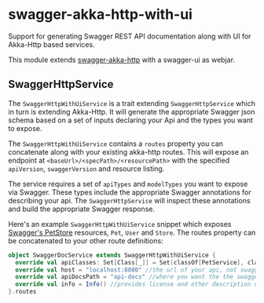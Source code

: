 # swagger-akka-http-with-ui
Support for generating Swagger REST API documentation along with UI for Akka-Http based services.

This module extends [swagger-akka-http](https://github.com/swagger-akka-http/swagger-akka-http) with a swagger-ui as webjar.

## SwaggerHttpService

The `SwaggerHttpWithUiService` is a trait extending `SwaggerHttpService` which in turn is extending Akka-Http. It will generate the appropriate Swagger json schema based on a set of inputs declaring your Api and the types you want to expose.

The `SwaggerHttpWithUiService` contains a `routes` property you can concatenate along with your existing akka-http routes. This will expose an endpoint at `<baseUrl>/<specPath>/<resourcePath>` with the specified `apiVersion`, `swaggerVersion` and resource listing.

The service requires a set of `apiTypes` and `modelTypes` you want to expose via Swagger. These types include the appropriate Swagger annotations for describing your api. The `SwaggerHttpService` will inspect these annotations and build the appropriate Swagger response.

Here's an example `SwaggerHttpWithUiService` snippet which exposes [Swagger's PetStore](http://petstore.swagger.io/) resources, `Pet`, `User` and `Store`. The routes property can be concatenated to your other route definitions:

```scala
object SwaggerDocService extends SwaggerHttpWithUiService {
  override val apiClasses: Set[Class[_]] = Set(classOf[PetService], classOf[UserService], classOf[StoreService])
  override val host = "localhost:8080" //the url of your api, not swagger's json endpoint
  override val apiDocsPath = "api-docs" //where you want the the swagger-docs and swagger-json endpoint exposed
  override val info = Info() //provides license and other description details
}.routes
```

